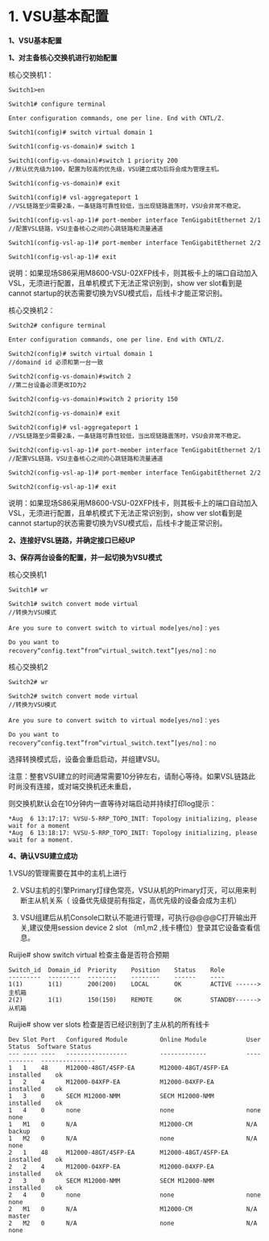 # 1. VSU基本配置

**1、VSU基本配置**

**1、对主备核心交换机进行初始配置**

核心交换机1：

```text
Switch1>en

Switch1# configure terminal

Enter configuration commands, one per line. End with CNTL/Z.

Switch1(config)# switch virtual domain 1

Switch1(config-vs-domain)# switch 1

Switch1(config-vs-domain)#switch 1 priority 200    
//默认优先级为100，配置为较高的优先级，VSU建立成功后将会成为管理主机。

Switch1(config-vs-domain)# exit

Switch1(config)# vsl-aggregateport 1        
//VSL链路至少需要2条，一条链路可靠性较低，当出现链路震荡时，VSU会非常不稳定。

Switch1(config-vsl-ap-1)# port-member interface TenGigabitEthernet 2/1           
//配置VSL链路，VSU主备核心之间的心跳链路和流量通道

Switch1(config-vsl-ap-1)# port-member interface TenGigabitEthernet 2/2

Switch1(config-vsl-ap-1)# exit
```

说明：如果现场S86采用M8600-VSU-02XFP线卡，则其板卡上的端口自动加入VSL，无须进行配置，且单机模式下无法正常识别到，show ver slot看到是cannot startup的状态需要切换为VSU模式后，后线卡才能正常识别。

核心交换机2：

```text
Switch2# configure terminal

Enter configuration commands, one per line. End with CNTL/Z.

Switch2(config)# switch virtual domain 1  
//domaind id 必须和第一台一致

Switch2(config-vs-domain)#switch 2    
//第二台设备必须更改ID为2

Switch2(config-vs-domain)#switch 2 priority 150

Switch2(config-vs-domain)# exit

Switch2(config)# vsl-aggregateport 1      
//VSL链路至少需要2条，一条链路可靠性较低，当出现链路震荡时，VSU会非常不稳定。

Switch2(config-vsl-ap-1)# port-member interface TenGigabitEthernet 2/1        
//配置VSL链路，VSU主备核心之间的心跳链路和流量通道

Switch2(config-vsl-ap-1)# port-member interface TenGigabitEthernet 2/2

Switch2(config-vsl-ap-1)# exit
```

说明：如果现场S86采用M8600-VSU-02XFP线卡，则其板卡上的端口自动加入VSL，无须进行配置，且单机模式下无法正常识别到，show ver slot看到是cannot  startup的状态需要切换为VSU模式后，后线卡才能正常识别。

**2、连接好VSL链路，并确定接口已经UP**

**3、保存两台设备的配置，并一起切换为VSU模式**

核心交换机1

```text
Switch1# wr

Switch1# switch convert mode virtual         
//转换为VSU模式

Are you sure to convert switch to virtual mode[yes/no]：yes

Do you want to recovery“config.text”from“virtual_switch.text”[yes/no]：no  
```

核心交换机2

```text
Switch2# wr

Switch2# switch convert mode virtual  
//转换为VSU模式

Are you sure to convert switch to virtual mode[yes/no]：yes

Do you want to recovery“config.text”from“virtual_switch.text”[yes/no]：no
```

选择转换模式后，设备会重启启动，并组建VSU。

注意：整套VSU建立的时间通常需要10分钟左右，请耐心等待。如果VSL链路此时尚没有连接，或对端交换机还未重启，

则交换机默认会在10分钟内一直等待对端启动并持续打印log提示：

```text
*Aug  6 13:17:17: %VSU-5-RRP_TOPO_INIT: Topology initializing, please wait for a moment
*Aug  6 13:18:17: %VSU-5-RRP_TOPO_INIT: Topology initializing, please wait for a moment.
```

**4、确认VSU建立成功**

1.VSU的管理需要在其中的主机上进行

2. VSU主机的引擎Primary灯绿色常亮，VSU从机的Primary灯灭，可以用来判断主从机关系（ 设备优先级提前有指定，高优先级的设备会成为主机）

3. VSU组建后从机Console口默认不能进行管理，可执行@@@@C打开输出开关,建议使用session device 2 slot （m1,m2 ,线卡槽位）登录其它设备查看信息。

Ruijie\# show switch virtual   检查主备是否符合预期

```text
Switch_id  Domain_id  Priority    Position    Status    Role
---------  ---------  --------    --------    ------    ----
1(1)       1(1)       200(200)    LOCAL       OK        ACTIVE ------>主机箱
2(2)       1(1)       150(150)    REMOTE      OK        STANDBY------>从机箱
```

Ruijie\# show ver slots 检查是否已经识别到了主从机的所有线卡

```text
Dev Slot Port   Configured Module         Online Module           User Status  Software Status
--- ---- ----   -----------------         -------------           -----------  ---------------
1   1    48     M12000-48GT/4SFP-EA       M12000-48GT/4SFP-EA     installed    ok            
1   2    4      M12000-04XFP-EA           M12000-04XFP-EA         installed    ok            
1   3    0      SECM M12000-NMM           SECM M12000-NMM         installed    ok            
1   4    0      none                      none                    none         none           
1   M1   0      N/A                       M12000-CM               N/A          backup        
1   M2   0      N/A                       none                    N/A          none           
2   1    48     M12000-48GT/4SFP-EA       M12000-48GT/4SFP-EA     installed    ok            
2   2    4      M12000-04XFP-EA           M12000-04XFP-EA         installed    ok            
2   3    0      SECM M12000-NMM           SECM M12000-NMM         installed    ok            
2   4    0      none                      none                    none         none             
2   M1   0      N/A                       M12000-CM               N/A          master         
2   M2   0      N/A                       none                    N/A          none
```


